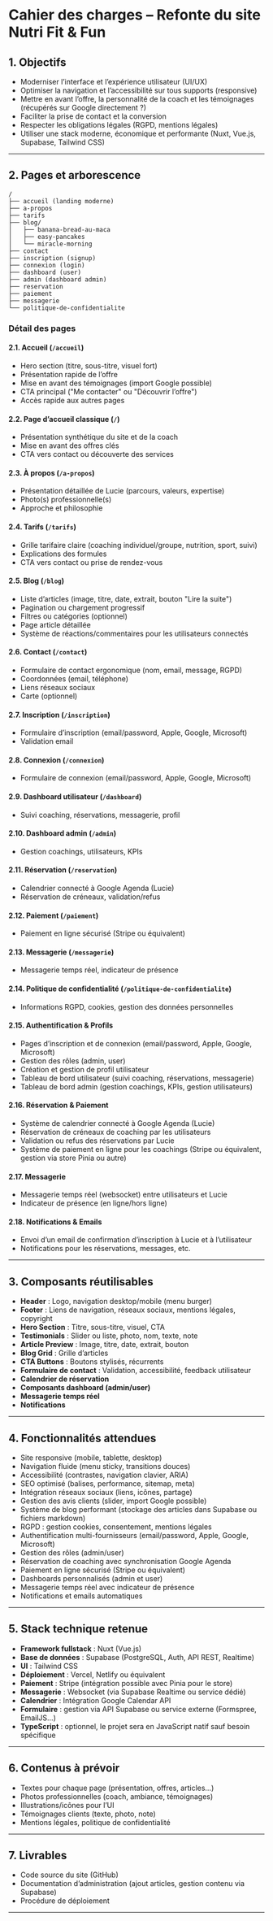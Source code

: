# Cahier des charges – Refonte du site Nutri Fit & Fun

## 1. Objectifs

- Moderniser l’interface et l’expérience utilisateur (UI/UX)
- Optimiser la navigation et l’accessibilité sur tous supports (responsive)
- Mettre en avant l’offre, la personnalité de la coach et les témoignages (récupérés sur Google directement ?)
- Faciliter la prise de contact et la conversion
- Respecter les obligations légales (RGPD, mentions légales)
- Utiliser une stack moderne, économique et performante (Nuxt, Vue.js, Supabase, Tailwind CSS)

---

## 2. Pages et arborescence

```
/
├── accueil (landing moderne)
├── a-propos
├── tarifs
├── blog/
│   ├── banana-bread-au-maca
│   ├── easy-pancakes
│   └── miracle-morning
├── contact
├── inscription (signup)
├── connexion (login)
├── dashboard (user)
├── admin (dashboard admin)
├── reservation
├── paiement
├── messagerie
└── politique-de-confidentialite
```

### Détail des pages

#### 2.1. Accueil (`/accueil`)
- Hero section (titre, sous-titre, visuel fort)
- Présentation rapide de l’offre
- Mise en avant des témoignages (import Google possible)
- CTA principal ("Me contacter" ou "Découvrir l’offre")
- Accès rapide aux autres pages

#### 2.2. Page d’accueil classique (`/`)
- Présentation synthétique du site et de la coach
- Mise en avant des offres clés
- CTA vers contact ou découverte des services

#### 2.3. À propos (`/a-propos`)
- Présentation détaillée de Lucie (parcours, valeurs, expertise)
- Photo(s) professionnelle(s)
- Approche et philosophie

#### 2.4. Tarifs (`/tarifs`)
- Grille tarifaire claire (coaching individuel/groupe, nutrition, sport, suivi)
- Explications des formules
- CTA vers contact ou prise de rendez-vous

#### 2.5. Blog (`/blog`)
- Liste d’articles (image, titre, date, extrait, bouton "Lire la suite")
- Pagination ou chargement progressif
- Filtres ou catégories (optionnel)
- Page article détaillée
- Système de réactions/commentaires pour les utilisateurs connectés

#### 2.6. Contact (`/contact`)
- Formulaire de contact ergonomique (nom, email, message, RGPD)
- Coordonnées (email, téléphone)
- Liens réseaux sociaux
- Carte (optionnel)

#### 2.7. Inscription (`/inscription`)
- Formulaire d’inscription (email/password, Apple, Google, Microsoft)
- Validation email

#### 2.8. Connexion (`/connexion`)
- Formulaire de connexion (email/password, Apple, Google, Microsoft)

#### 2.9. Dashboard utilisateur (`/dashboard`)
- Suivi coaching, réservations, messagerie, profil

#### 2.10. Dashboard admin (`/admin`)
- Gestion coachings, utilisateurs, KPIs

#### 2.11. Réservation (`/reservation`)
- Calendrier connecté à Google Agenda (Lucie)
- Réservation de créneaux, validation/refus

#### 2.12. Paiement (`/paiement`)
- Paiement en ligne sécurisé (Stripe ou équivalent)

#### 2.13. Messagerie (`/messagerie`)
- Messagerie temps réel, indicateur de présence

#### 2.14. Politique de confidentialité (`/politique-de-confidentialite`)
- Informations RGPD, cookies, gestion des données personnelles

#### 2.15. Authentification & Profils
- Pages d’inscription et de connexion (email/password, Apple, Google, Microsoft)
- Gestion des rôles (admin, user)
- Création et gestion de profil utilisateur
- Tableau de bord utilisateur (suivi coaching, réservations, messagerie)
- Tableau de bord admin (gestion coachings, KPIs, gestion utilisateurs)

#### 2.16. Réservation & Paiement
- Système de calendrier connecté à Google Agenda (Lucie)
- Réservation de créneaux de coaching par les utilisateurs
- Validation ou refus des réservations par Lucie
- Système de paiement en ligne pour les coachings (Stripe ou équivalent, gestion via store Pinia ou autre)

#### 2.17. Messagerie
- Messagerie temps réel (websocket) entre utilisateurs et Lucie
- Indicateur de présence (en ligne/hors ligne)

#### 2.18. Notifications & Emails
- Envoi d’un email de confirmation d’inscription à Lucie et à l’utilisateur
- Notifications pour les réservations, messages, etc.

---

## 3. Composants réutilisables

- **Header** : Logo, navigation desktop/mobile (menu burger)
- **Footer** : Liens de navigation, réseaux sociaux, mentions légales, copyright
- **Hero Section** : Titre, sous-titre, visuel, CTA
- **Testimonials** : Slider ou liste, photo, nom, texte, note
- **Article Preview** : Image, titre, date, extrait, bouton
- **Blog Grid** : Grille d’articles
- **CTA Buttons** : Boutons stylisés, récurrents
- **Formulaire de contact** : Validation, accessibilité, feedback utilisateur
- **Calendrier de réservation**
- **Composants dashboard (admin/user)**
- **Messagerie temps réel**
- **Notifications**

---

## 4. Fonctionnalités attendues

- Site responsive (mobile, tablette, desktop)
- Navigation fluide (menu sticky, transitions douces)
- Accessibilité (contrastes, navigation clavier, ARIA)
- SEO optimisé (balises, performance, sitemap, meta)
- Intégration réseaux sociaux (liens, icônes, partage)
- Gestion des avis clients (slider, import Google possible)
- Système de blog performant (stockage des articles dans Supabase ou fichiers markdown)
- RGPD : gestion cookies, consentement, mentions légales
- Authentification multi-fournisseurs (email/password, Apple, Google, Microsoft)
- Gestion des rôles (admin/user)
- Réservation de coaching avec synchronisation Google Agenda
- Paiement en ligne sécurisé (Stripe ou équivalent)
- Dashboards personnalisés (admin et user)
- Messagerie temps réel avec indicateur de présence
- Notifications et emails automatiques

---

## 5. Stack technique retenue

- **Framework fullstack** : Nuxt (Vue.js)
- **Base de données** : Supabase (PostgreSQL, Auth, API REST, Realtime)
- **UI** : Tailwind CSS
- **Déploiement** : Vercel, Netlify ou équivalent
- **Paiement** : Stripe (intégration possible avec Pinia pour le store)
- **Messagerie** : Websocket (via Supabase Realtime ou service dédié)
- **Calendrier** : Intégration Google Calendar API
- **Formulaire** : gestion via API Supabase ou service externe (Formspree, EmailJS…)
- **TypeScript** : optionnel, le projet sera en JavaScript natif sauf besoin spécifique

---

## 6. Contenus à prévoir

- Textes pour chaque page (présentation, offres, articles…)
- Photos professionnelles (coach, ambiance, témoignages)
- Illustrations/icônes pour l’UI
- Témoignages clients (texte, photo, note)
- Mentions légales, politique de confidentialité

---

## 7. Livrables

- Code source du site (GitHub)
- Documentation d’administration (ajout articles, gestion contenu via Supabase)
- Procédure de déploiement

---